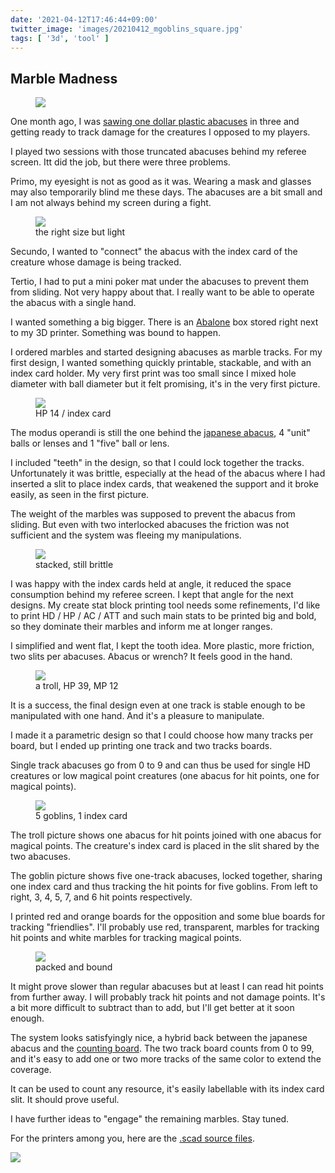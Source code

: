 ```yaml
---
date: '2021-04-12T17:46:44+09:00'
twitter_image: 'images/20210412_mgoblins_square.jpg'
tags: [ '3d', 'tool' ]
---
```


## Marble Madness

<figure class="left smaller">
<a href="images/20210412_msmall.jpg"><img src="images/20210412_msmall.jpg" loading="lazy" /></a>
<figcaption>
</figcaption>
</figure>

One month ago, I was [sawing one dollar plastic abacuses](20210305.html?t=Abacus_Hit_Gauge&f=marble_abacus) in three and getting ready to track damage for the creatures I opposed to my players.

I played two sessions with those truncated abacuses behind my referee screen. Itt did the job, but there were three problems.

Primo, my eyesight is not as good as it was. Wearing a mask and glasses may also temporarily blind me these days. The abacuses are a bit small and I am not always behind my screen during a fight.

<figure class="right smaller">
<a href="images/20210412_mlight.jpg"><img src="images/20210412_mlight.jpg" loading="lazy" /></a>
<figcaption>
the right size but light
</figcaption>
</figure>

Secundo, I wanted to "connect" the abacus with the index card of the creature whose damage is being tracked.

Tertio, I had to put a mini poker mat under the abacuses to prevent them from sliding. Not very happy about that. I really want to be able to operate the abacus with a single hand.

I wanted something a big bigger. There is an [Abalone](https://en.wikipedia.org/wiki/Abalone_(board_game)) box stored right next to my 3D printer. Something was bound to happen.

I ordered marbles and started designing abacuses as marble tracks. For my first design, I wanted something quickly printable, stackable, and with an index card holder. My very first print was too small since I mixed hole diameter with ball diameter but it felt promising, it's in the very first picture.

<figure class="left smaller">
<a href="images/20210412_myellow.jpg"><img src="images/20210412_myellow.jpg" loading="lazy" /></a>
<figcaption>
HP 14 / index card
</figcaption>
</figure>

The modus operandi is still the one behind the [japanese abacus](https://en.wikipedia.org/wiki/Soroban), 4 "unit" balls or lenses and 1 "five" ball or lens.

I included "teeth" in the design, so that I could lock together the tracks. Unfortunately it was brittle, especially at the head of the abacus where I had inserted a slit to place index cards, that weakened the support and it broke easily, as seen in the first picture.

The weight of the marbles was supposed to prevent the abacus from sliding. But even with two interlocked abacuses the friction was not sufficient and the system was fleeing my manipulations.

<figure class="right smaller">
<a href="images/20210412_mstack0.jpg"><img src="images/20210412_mstack0.jpg" loading="lazy" /></a>
<figcaption>
stacked, still brittle
</figcaption>
</figure>

I was happy with the index cards held at angle, it reduced the space consumption behind my referee screen. I kept that angle for the next designs. My create stat block printing tool needs some refinements, I'd like to print HD / HP / AC / ATT and such main stats to be printed big and bold, so they dominate their marbles and inform me at longer ranges.

I simplified and went flat, I kept the tooth idea. More plastic, more friction, two slits per abacuses. Abacus or wrench? It feels good in the hand.

<figure class="left smaller">
<a href="images/20210412_mtroll.jpg"><img src="images/20210412_mtroll.jpg" loading="lazy" /></a>
<figcaption>
a troll, HP 39, MP 12
</figcaption>
</figure>

It is a success, the final design even at one track is stable enough to be manipulated with one hand. And it's a pleasure to manipulate.

I made it a parametric design so that I could choose how many tracks per board, but I ended up printing one track and two tracks boards.

Single track abacuses go from 0 to 9 and can thus be used for single HD creatures or low magical point creatures (one abacus for hit points, one for magical points).

<figure class="right smaller">
<a href="images/20210412_mgoblins.jpg"><img src="images/20210412_mgoblins.jpg" loading="lazy" /></a>
<figcaption>
5 goblins, 1 index card
</figcaption>
</figure>

The troll picture shows one abacus for hit points joined with one abacus for magical points. The creature's index card is placed in the slit shared by the two abacuses.

The goblin picture shows five one-track abacuses, locked together, sharing one index card and thus tracking the hit points for five goblins. From left to right, 3, 4, 5, 7, and 6 hit points respectively.

I printed red and orange boards for the opposition and some blue boards for tracking "friendlies". I'll probably use red, transparent, marbles for tracking hit points and white marbles for tracking magical points.

<figure class="left smaller">
<a href="images/20210412_mstack.jpg"><img src="images/20210412_mstack.jpg" loading="lazy" /></a>
<figcaption>
packed and bound
</figcaption>
</figure>

It might prove slower than regular abacuses but at least I can read hit points from further away. I will probably track hit points and not damage points. It's a bit more difficult to subtract than to add, but I'll get better at it soon enough.

The system looks satisfyingly nice, a hybrid back between the japanese abacus and the [counting board](https://en.wikipedia.org/wiki/Counting_board). The two track board counts from 0 to 99, and it's easy to add one or two more tracks of the same color to extend the coverage.

It can be used to count any resource, it's easily labellable with its index card slit. It should prove useful.

I have further ideas to "engage" the remaining marbles. Stay tuned.

For the printers among you, here are the [.scad source files](https://github.com/jmettraux/rpg.scad/tree/master/abacus).

<img class="pix" src="/images/pix.png?t=marble_madness" loading="lazy" />

